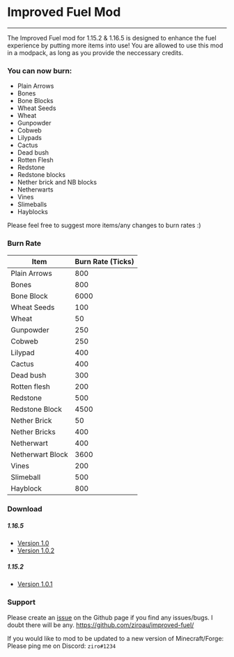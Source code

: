 # Improved Fuel Mod
---
The Improved Fuel mod for 1.15.2 & 1.16.5 is designed to enhance the fuel experience by putting more items into use!
You are allowed to use this mod in a modpack, as long as you provide the neccessary credits.

### You can now burn:
- Plain Arrows 
- Bones
- Bone Blocks
- Wheat Seeds
- Wheat
- Gunpowder
- Cobweb
- Lilypads
- Cactus
- Dead bush
- Rotten Flesh
- Redstone
- Redstone blocks
- Nether brick and NB blocks
- Netherwarts
- Vines
- Slimeballs
- Hayblocks


Please feel free to suggest more items/any changes to burn rates :)

### Burn Rate
| Item | Burn Rate (Ticks) |
| ----------- | ----------- |
| Plain Arrows | 800 |
| Bones | 800 |
| Bone Block | 6000 |
| Wheat Seeds | 100 |
| Wheat | 50 |
| Gunpowder | 250 |
| Cobweb | 250 |
| Lilypad | 400 |
| Cactus | 400 |
| Dead bush | 300 |
| Rotten flesh | 200 |
| Redstone | 500 |
| Redstone Block | 4500 |
| Nether Brick | 50 |
| Nether Bricks | 400 |
| Netherwart | 400 |
| Netherwart Block | 3600 |
| Vines | 200 |
| Slimeball | 500 |
| Hayblock | 800 |

### Download
##### 1.16.5
- [Version 1.0]
- [Version 1.0.2]

##### 1.15.2
- [Version 1.0.1]



### Support
Please create an [issue] on the Github page if you find any issues/bugs. I doubt there will be any.
https://github.com/ziroau/improved-fuel/

If you would like to mod to be updated to a new version of Minecraft/Forge:
Please ping me on Discord: `ziro#1234`

[Version 1.0]: <https://github.com/ziroau/improved-fuel/releases/tag/1.0>
[Version 1.0.1]: <https://github.com/ziroau/improved-fuel/releases/tag/1.0.1>
[Version 1.0.2]: <https://github.com/ziroau/improved-fuel/releases/tag/1.0.2>
[Issue]: <https://github.com/ziroau/improved-fuel/issues>
